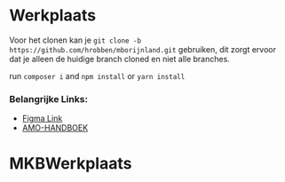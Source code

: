 # Werkplaats

Voor het clonen kan je `git clone -b  https://github.com/hrobben/mborijnland.git` gebruiken, dit zorgt ervoor dat je alleen de huidige branch cloned en niet alle branches.

run `composer i` and `npm install` or `yarn install` 

### Belangrijke Links:
- <a href='https://www.figma.com/file/U7gIX0o33Xr4s3mkCoNWRY/Werkplaats?node-id=0%3A1' target='_blank'>Figma Link</a>
- <a href='https://github.com/MiguelFieira/AMO-HANDBOEK' target='_blank'>AMO-HANDBOEK</a>
# MKBWerkplaats
